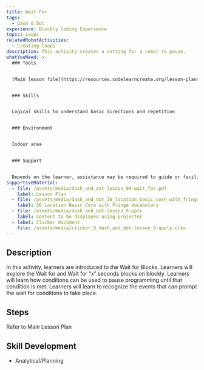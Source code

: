 ```yaml
---
title: Wait For
tags:
  - Dash & Dot
experience: Blockly Coding Experience
topic: Loops
relatedRobotActivities:
  - Creating loops
description: This activity creates a setting for a robot to pause.
whatYouNeed: >-
  ### Tools


  [Main lesson file](https://resources.codelearncreate.org/lesson-plans-and-materials/dash-and-dot/wait-for/Dash_and_Dot-Lesson_09-WAIT_FOR.pdf) (Dash and Dot - Lesson 9), [Content to be displayed using projector](https://resources.codelearncreate.org/lesson-plans-and-materials/dash-and-dot/wait-for/Dash_and_Dot-Lesson_9.pptx), [Clicker document](https://resources.codelearncreate.org/lesson-plans-and-materials/dash-and-dot/wait-for/Clicker_8_Dash_and_Dot-Lesson_9-Apply.clkx), a device to access the “C2LC Coding Environment” and/or Block.ly, Dash and Dot, Adapted Materials


  ### Skills


  Logical skills to understand basic directions and repetition


  ### Environment


  Indoor area


  ### Support


  Depends on the learner, assistance may be required to guide or facilitate
supportiveMaterial:
  - file: /assets/media/dash_and_dot-lesson_09-wait_for.pdf
    label: Lesson Plan
  - file: /assets/media/dash_and_dot_36_location_basic_core_with_fringe_vocabulary_-or-.pdf
    label: 36 Location Basic Core with Fringe Vocabulary
  - file: /assets/media/dash_and_dot-lesson_9.pptx
    label: Content to be displayed using projector
  - label: Clicker document
    file: /assets/media/clicker_8_dash_and_dot-lesson_9-apply.clkx
---
```

## Description

In this activity, learners are introduced to the Wait for Blocks. Learners will explore the Wait for and Wait for “x” seconds blocks on blockly. Learners will learn how conditions can be used to pause programming until that condition is met. Learners will learn to recognize the events that can prompt the wait for conditions to take place.

## Steps

Refer to Main Lesson Plan

## Skill Development

* Analytical/Planning